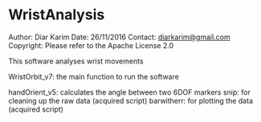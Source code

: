 # WristAnalysis

Author: Diar Karim
Date: 26/11/2016
Contact: diarkarim@gmail.com
Copyright: Please refer to the Apache License 2.0

This software analyses wrist movements

WristOrbit_v7: the main function to run the software

handOrient_v5:  calculates the angle between two 6DOF markers
snip: for       cleaning up the raw data (acquired script)
barwitherr:     for plotting the data (acquired script)
